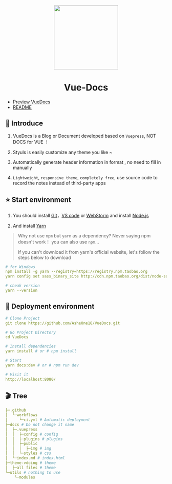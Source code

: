 <div align="center">
<img src="https://avatars.githubusercontent.com/u/89166015?v=4" width=200>
</div>
<h1 align="center">Vue-Docs</h1> 

- [Preview VueDocs](https://www.jetbrains.com/webstorm/)
- [README](README.md)

<h2>📔 Introduce</h2>

1. VueDocs is a Blog or Document developed based on `Vuepress`, NOT DOCS for VUE ！

2. Styuls is easily customize any theme you like ~ 

3. Automatically generate header information in format , no need to fill in manually

4. `Lightweight`, `responsive theme`, `completely free`, use source code to record the notes instead of third-party apps

<h2>⭐ Start environment</h2>

1. You should install [Git](https://git-scm.com/downloads)，[VS code](https://code.visualstudio.com/) or [WebStorm](https://www.jetbrains.com/webstorm/) and install [Node.js](https://nodejs.org/en/)

2. And install [Yarn](https://yarn.bootcss.com/docs/install/#windows-stable)

> Why not use `npm` but `yarn` as a dependency? Never saying npm doesn't work！ you can also use `npm`...
> 
> If you can't download it from yarn's official website, let's follow the steps below to download
```yml
# for Windows
npm install -g yarn --registry=https://registry.npm.taobao.org
yarn config set sass_binary_site http://cdn.npm.taobao.org/dist/node-sass -g

# cheak version
yarn --version
```

<h2>🐊 Deployment environment </h2>

```yml
# Clone Project
git clone https://github.com/AsheOne18/VueDocs.git

# Go Project Directory
cd VueDocs

# Install dependencies
yarn install # or # npm install 

# Start
yarn docs:dev # or # npm run dev

# Visit it
http://localhost:8080/
```

<h2>🎬 Tree</h2>

```yml
├─.github
│  └─workflows
│     └─ci.yml # Automatic deployment 
├─docs # Do not change it name 
│  ├─.vuepress
│  │  ├─config # config
│  │  ├─plugins # plugins
│  │  ├─public 
│  │  │  ├─img # img
│  │  └─styles # css
│  └─index.md # index.html
├─theme-vdoing # theme
│  ├─all files # theme
└─utils # nothing to use
    └─modules
```
